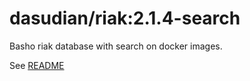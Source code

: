 # dasudian/riak:2.1.4-search

Basho riak database with search on docker images.

See [README](../README.md)  
